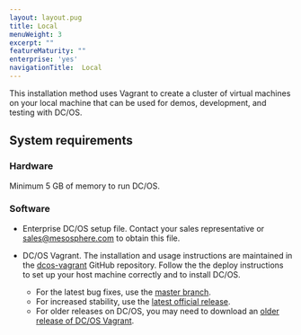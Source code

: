 ```yaml
---
layout: layout.pug
title: Local
menuWeight: 3
excerpt: ""
featureMaturity: ""
enterprise: 'yes'
navigationTitle:  Local
---
```







This installation method uses Vagrant to create a cluster of virtual machines on your local machine that can be used for demos, development, and testing with DC/OS.

## System requirements

### Hardware
Minimum 5 GB of memory to run DC/OS.

### Software
- Enterprise DC/OS setup file. Contact your sales representative or <a href="mailto:sales@mesosphere.com">sales@mesosphere.com</a> to obtain this file.
- DC/OS Vagrant. The installation and usage instructions are maintained in the [dcos-vagrant](https://github.com/dcos/dcos-vagrant/) GitHub repository. Follow the the deploy instructions to set up your host machine correctly and to install DC/OS.

    - For the latest bug fixes, use the [master branch](https://github.com/dcos/dcos-vagrant/).
    - For increased stability, use the [latest official release](https://github.com/dcos/dcos-vagrant/releases/1.8/).
    - For older releases on DC/OS, you may need to download an [older release of DC/OS Vagrant](https://github.com/dcos/dcos-vagrant/releases/).


